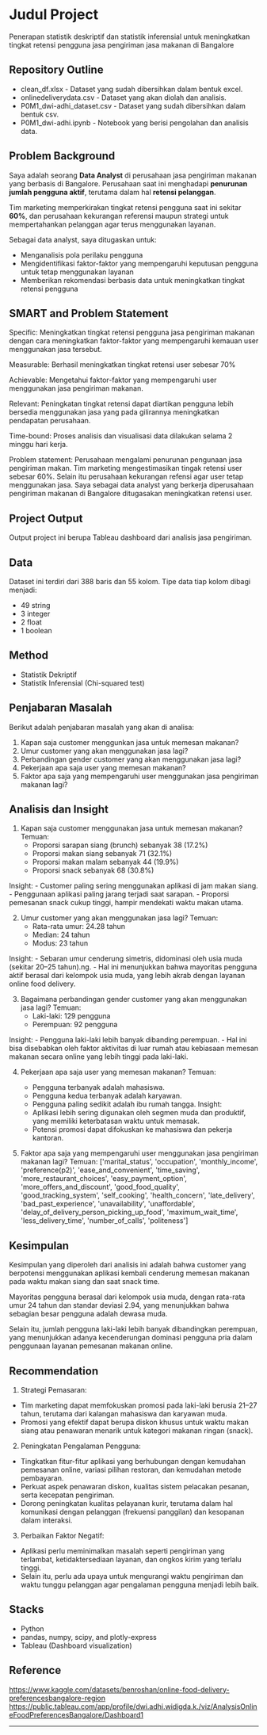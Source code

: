 # Judul Project
Penerapan statistik deskriptif dan statistik inferensial untuk meningkatkan tingkat retensi pengguna jasa pengiriman jasa makanan di Bangalore

## Repository Outline
- clean_df.xlsx - Dataset yang sudah dibersihkan dalam bentuk excel.
- onlinedeliverydata.csv - Dataset yang akan diolah dan analisis.
- P0M1_dwi-adhi_dataset.csv - Dataset yang sudah dibersihkan dalam bentuk csv.
- P0M1_dwi-adhi.ipynb - Notebook yang berisi pengolahan dan analisis data.

## Problem Background
Saya adalah seorang **Data Analyst** di perusahaan jasa pengiriman makanan yang berbasis di Bangalore. Perusahaan saat ini menghadapi **penurunan jumlah pengguna aktif**, terutama dalam hal **retensi pelanggan**.

Tim marketing memperkirakan tingkat retensi pengguna saat ini sekitar **60%**, dan perusahaan kekurangan referensi maupun strategi untuk mempertahankan pelanggan agar terus menggunakan layanan.

Sebagai data analyst, saya ditugaskan untuk:
- Menganalisis pola perilaku pengguna
- Mengidentifikasi faktor-faktor yang mempengaruhi keputusan pengguna untuk tetap menggunakan layanan
- Memberikan rekomendasi berbasis data untuk meningkatkan tingkat retensi pengguna

## SMART and Problem Statement
Specific: Meningkatkan tingkat retensi pengguna jasa pengiriman makanan dengan cara meningkatkan faktor-faktor yang mempengaruhi kemauan user menggunakan jasa tersebut.

Measurable: Berhasil meningkatkan tingkat retensi user sebesar 70%

Achievable: Mengetahui faktor-faktor yang mempengaruhi user menggunakan jasa pengiriman makanan.

Relevant: Peningkatan tingkat retensi dapat diartikan pengguna lebih bersedia menggunakan jasa yang pada gilirannya meningkatkan pendapatan perusahaan.

Time-bound: Proses analisis dan visualisasi data dilakukan selama 2 minggu hari kerja.

Problem statement: Perusahaan mengalami penurunan pengunaan jasa pengiriman makan. Tim marketing mengestimasikan tingak retensi user sebesar 60%. Selain itu perusahaan kekurangan refensi agar user tetap menggunakan jasa. Saya sebagai data analyst yang berkerja diperusahaan pengiriman makanan di Bangalore ditugasakan meningkatkan retensi user.


## Project Output
Output project ini berupa Tableau dashboard dari analisis jasa pengiriman.

## Data
Dataset ini terdiri dari 388 baris dan 55 kolom. 
Tipe data tiap kolom dibagi menjadi:
- 49 string 
- 3 integer
- 2 float
- 1 boolean

## Method
- Statistik Dekriptif
- Statistik Inferensial (Chi-squared test)

## Penjabaran Masalah
Berikut adalah penjabaran masalah yang akan di analisa:
1. Kapan saja customer menggunkan jasa untuk memesan makanan?
2. Umur customer yang akan menggunakan jasa lagi?
3. Perbandingan gender customer yang akan menggunakan jasa lagi?
4. Pekerjaan apa saja user yang memesan makanan?
5. Faktor apa saja yang mempengaruhi user menggunakan jasa pengiriman makanan lagi?

## Analisis dan Insight
1. Kapan saja customer menggunakan jasa untuk memesan makanan?
  Temuan:
    - Proporsi sarapan siang (brunch) sebanyak 38 (17.2%)
    - Proporsi makan siang sebanyak 71 (32.1%)
    - Proporsi makan malam sebanyak 44 (19.9%)
    - Proporsi snack sebanyak 68 (30.8%)

  Insight:
    - Customer paling sering menggunakan aplikasi di jam makan siang.
    - Penggunaan aplikasi paling jarang terjadi saat sarapan.
    - Proporsi pemesanan snack cukup tinggi, hampir mendekati waktu makan utama.
  
2. Umur customer yang akan menggunakan jasa lagi?
  Temuan:
    - Rata-rata umur: 24.28 tahun
    - Median: 24 tahun
    - Modus: 23 tahun

  Insight:
    - Sebaran umur cenderung simetris, didominasi oleh usia muda (sekitar 20–25 tahun).ng.
    - Hal ini menunjukkan bahwa mayoritas pengguna aktif berasal dari kelompok usia muda, yang lebih akrab dengan layanan online food delivery.

3. Bagaimana perbandingan gender customer yang akan menggunakan jasa lagi?
  Temuan:
    - Laki-laki: 129 pengguna
    - Perempuan: 92 pengguna

  Insight:
    - Pengguna laki-laki lebih banyak dibanding perempuan.
    - Hal ini bisa disebabkan oleh faktor aktivitas di luar rumah atau kebiasaan memesan makanan secara online yang lebih tinggi pada laki-laki.
    
4. Pekerjaan apa saja user yang memesan makanan?
  Temuan:
    - Pengguna terbanyak adalah mahasiswa.
    - Pengguna kedua terbanyak adalah karyawan.
    - Pengguna paling sedikit adalah ibu rumah tangga.
  Insight:
    - Aplikasi lebih sering digunakan oleh segmen muda dan produktif, yang memiliki keterbatasan waktu untuk memasak.
    - Potensi promosi dapat difokuskan ke mahasiswa dan pekerja kantoran.
    
5. Faktor apa saja yang mempengaruhi user menggunakan jasa pengiriman makanan lagi?
  Temuan:
  ['marital_status',
 'occupation',
 'monthly_income',
 'preference(p2)',
 'ease_and_convenient',
 'time_saving',
 'more_restaurant_choices',
 'easy_payment_option',
 'more_offers_and_discount',
 'good_food_quality',
 'good_tracking_system',
 'self_cooking',
 'health_concern',
 'late_delivery',
 'bad_past_experience',
 'unavailability',
 'unaffordable',
 'delay_of_delivery_person_picking_up_food',
 'maximum_wait_time',
 'less_delivery_time',
 'number_of_calls',
 'politeness']

## Kesimpulan

Kesimpulan yang diperoleh dari analisis ini adalah bahwa customer yang berpotensi menggunakan aplikasi kembali cenderung memesan makanan pada waktu makan siang dan saat snack time.

Mayoritas pengguna berasal dari kelompok usia muda, dengan rata-rata umur 24 tahun dan standar deviasi 2.94, yang menunjukkan bahwa sebagian besar pengguna adalah dewasa muda.

Selain itu, jumlah pengguna laki-laki lebih banyak dibandingkan perempuan, yang menunjukkan adanya kecenderungan dominasi pengguna pria dalam penggunaan layanan pemesanan makanan online.

## Recommendation

1. Strategi Pemasaran:
  - Tim marketing dapat memfokuskan promosi pada laki-laki berusia 21–27 tahun, terutama dari kalangan mahasiswa dan karyawan muda.
  - Promosi yang efektif dapat berupa diskon khusus untuk waktu makan siang atau penawaran menarik untuk kategori makanan ringan (snack).
2. Peningkatan Pengalaman Pengguna:
  - Tingkatkan fitur-fitur aplikasi yang berhubungan dengan kemudahan pemesanan online, variasi pilihan restoran, dan kemudahan metode pembayaran.
  - Perkuat aspek penawaran diskon, kualitas sistem pelacakan pesanan, serta kecepatan pengiriman.
  - Dorong peningkatan kualitas pelayanan kurir, terutama dalam hal komunikasi dengan pelanggan (frekuensi panggilan) dan kesopanan dalam interaksi.
3. Perbaikan Faktor Negatif:
  - Aplikasi perlu meminimalkan masalah seperti pengiriman yang terlambat, ketidaktersediaan layanan, dan ongkos kirim yang terlalu tinggi.
  - Selain itu, perlu ada upaya untuk mengurangi waktu pengiriman dan waktu tunggu pelanggan agar pengalaman pengguna menjadi lebih baik.

## Stacks
- Python
- pandas, numpy, scipy, and plotly-express
- Tableau (Dashboard visualization)

## Reference
https://www.kaggle.com/datasets/benroshan/online-food-delivery-preferencesbangalore-region
https://public.tableau.com/app/profile/dwi.adhi.widigda.k./viz/AnalysisOnlineFoodPreferencesBangalore/Dashboard1

---
